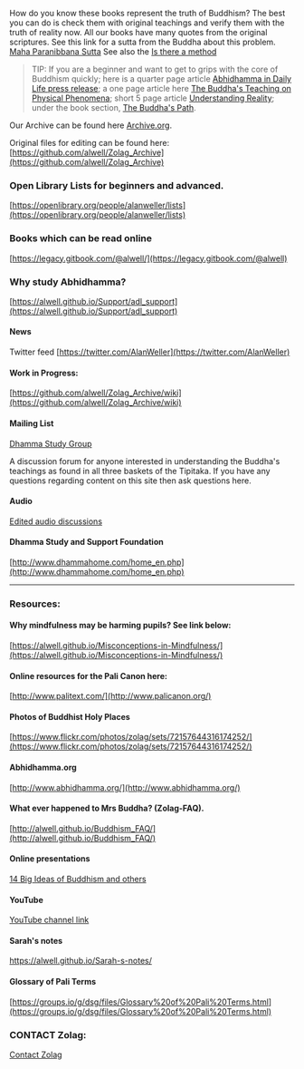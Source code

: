 How do you know these books represent the truth of Buddhism? The best you can do is check them with original teachings and verify them with the truth of reality now. All our books have many quotes from the original scriptures. See this link for a sutta from the Buddha about this problem. [Maha Paranibbana Sutta](https://github.com/alwell/Zolag_Archive/blob/master/Mah%C4%81parinibb%C4%81naSutta.md)
See also the [Is there a method](https://github.com/alwell/Zolag_Archive/blob/master/isthereamethod.md)

> TIP: If you are a beginner and want to get to grips with the core of Buddhism quickly; here is a quarter page article [Abhidhamma in Daily Life press release](https://github.com/alwell/Zolag_Archive/blob/master/Abhidhamma%20in%20Daily%20Life/ADL_PR.md); a one page article here [The Buddha's Teaching on Physical Phenomena](https://github.com/alwell/Zolag_Archive/blob/master/Physical%20phenomena-preface.md); short 5 page article [Understanding Reality](https://github.com/alwell/Zolag_Archive/tree/master/Understanding%20Reality/ur.md); under the book section, [The Buddha's Path](https://archive.org/details/TheBuddhasPath).

Our Archive can be found here [Archive.org](http://archive.org/bookmarks/Alan%20Weller). 

Original files for editing can be found here: [https://github.com/alwell/Zolag_Archive](https://github.com/alwell/Zolag_Archive)

### Open Library Lists for beginners and advanced.

[https://openlibrary.org/people/alanweller/lists](https://openlibrary.org/people/alanweller/lists)

### Books which can be read online

[https://legacy.gitbook.com/@alwell/](https://legacy.gitbook.com/@alwell)

### Why study Abhidhamma?
[https://alwell.github.io/Support/adl_support](https://alwell.github.io/Support/adl_support)


#### News
Twitter feed [https://twitter.com/AlanWeller](https://twitter.com/AlanWeller)

#### Work in Progress:

[https://github.com/alwell/Zolag_Archive/wiki](https://github.com/alwell/Zolag_Archive/wiki)

####  Mailing List

[Dhamma Study Group](https://groups.io/g/dsg)

A discussion forum for anyone interested in understanding the Buddha's teachings as found in all three baskets of the Tipitaka. If you have any questions regarding content on this site then ask questions here.
 
#### Audio

[Edited audio discussions](http://www.dhammastudygroup.org)

#### Dhamma Study and Support Foundation
[http://www.dhammahome.com/home_en.php](http://www.dhammahome.com/home_en.php)

---

### Resources:

#### Why mindfulness may be harming pupils? See link below:

[https://alwell.github.io/Misconceptions-in-Mindfulness/](https://alwell.github.io/Misconceptions-in-Mindfulness/)

#### Online resources for the Pali Canon here:

[http://www.palitext.com/](http://www.palicanon.org/)

#### Photos of Buddhist Holy Places
[https://www.flickr.com/photos/zolag/sets/72157644316174252/](https://www.flickr.com/photos/zolag/sets/72157644316174252/)

#### Abhidhamma.org
[http://www.abhidhamma.org/](http://www.abhidhamma.org/)


#### What ever happened to Mrs Buddha? (Zolag-FAQ).

[http://alwell.github.io/Buddhism_FAQ/](http://alwell.github.io/Buddhism_FAQ/)

#### Online presentations
[14 Big Ideas of Buddhism and others](http://alwell.github.io/Decks/)

#### YouTube
[YouTube channel link](https://www.youtube.com/channel/UCWFU7FoWO_uVoITo-eYgNuQ?view_as=subscriber)

#### Sarah's notes

<https://alwell.github.io/Sarah-s-notes/>

#### Glossary of Pali Terms

[https://groups.io/g/dsg/files/Glossary%20of%20Pali%20Terms.html](https://groups.io/g/dsg/files/Glossary%20of%20Pali%20Terms.html)





### CONTACT Zolag: 

[Contact Zolag](https://docs.google.com/forms/d/e/1FAIpQLSf5lxYq2sVNpwgGuSzN51IMZVEdLB_KhzTKzqvW3hQo9CcZVg/viewform?usp=sf_link)

